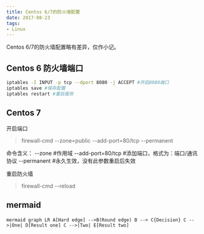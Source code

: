 ```yaml
---
title: Centos 6/7的防火墙配置
date: 2017-08-23
tags:
- Linux
---
```

Centos 6/7的防火墙配置略有差异，仅作小记。
<!--more-->
## Centos 6 防火墙端口
```bash
iptables -I INPUT -p tcp --dport 8080 -j ACCEPT #开启8080端口  
iptables save #保存配置  
iptables restart #重启服务  
```


## Centos 7 
开启端口
>firewall-cmd --zone=public --add-port=80/tcp --permanent

命令含义：
--zone #作用域
--add-port=80/tcp  #添加端口，格式为：端口/通讯协议
--permanent  #永久生效，没有此参数重启后失效

重启防火墙
> firewall-cmd --reload

## mermaid
​```mermaid
graph LR
A[Hard edge] -->B(Round edge)
    B --> C{Decision}
    C -->|One| D[Result one]
    C -->|Two| E[Result two]
​```
<!--stackedit_data:
eyJoaXN0b3J5IjpbMTYyNDgwMDQ4NiwxMjg2ODkwMzMzXX0=
-->